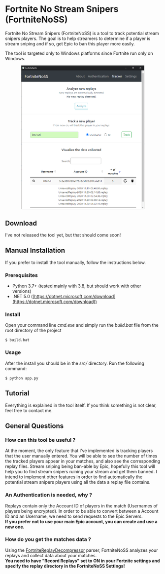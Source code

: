 # Fortnite No Stream Snipers (FortniteNoSS)
Fortnite No Stream Snipers (FortniteNoSS) is a tool to track potential stream snipers players.
The goal is to help streamers to determine if a player is stream sniping and if so, get Epic to ban this player more easily.

The tool is targeted only to Windows platforms since Fortnite run only on Windows.

<p align="center">
<img src="screenshots/screenshot.png" width="400px">
</p>


## Download
I've not released the tool yet, but that should come soon!


## Manual Installation
If you prefer to install the tool manually, follow the instructions below.

### Prerequisites
 - Python 3.7+ (tested mainly with 3.8, but should work with other versions)
 - .NET 5.0 ([https://dotnet.microsoft.com/download](https://dotnet.microsoft.com/download))

### Install
Open your command line *cmd.exe* and simply run the *build.bat* file from the root directory of the project
```
$ build.bat
```

### Usage
After the install you should be in the *src/* directory.
Run the following command:
```
$ python app.py
```

## Tutorial
Everything is explained in the tool itself.
If you think something is not clear, feel free to contact me.


## General Questions

### How can this tool be useful ?
At the moment, the only feature that I've implemented is tracking players that the user manually entered. You will be able to see the number of times the tracked players appear in your matches, and also see the corresponding replay files. Stream sniping being ban-able by Epic, hopefully this tool will help you to find stream snipers ruining your stream and get them banned.
I intend to implement other features in order to find automatically the potential stream snipers players using all the data a replay file contains.

### An Authentication is needed, why ?
Replays contain only the Account ID of players in the match (Usernames of players being encrypted). In order to be able to convert between a Account ID and an Username, we need to send requests to the Epic Servers.\
**If you prefer not to use your main Epic account, you can create and use a new one.**

### How do you get the matches data ?
Using the [FortniteReplayDecompressor](https://github.com/Shiqan/FortniteReplayDecompressor) parser, FortniteNoSS analyzes your replays and collect data about your matches.\
**You need to have "Record Replays" set to ON in your Fortnite settings and specify the replay directory in the FortniteNoSS Settings!**


